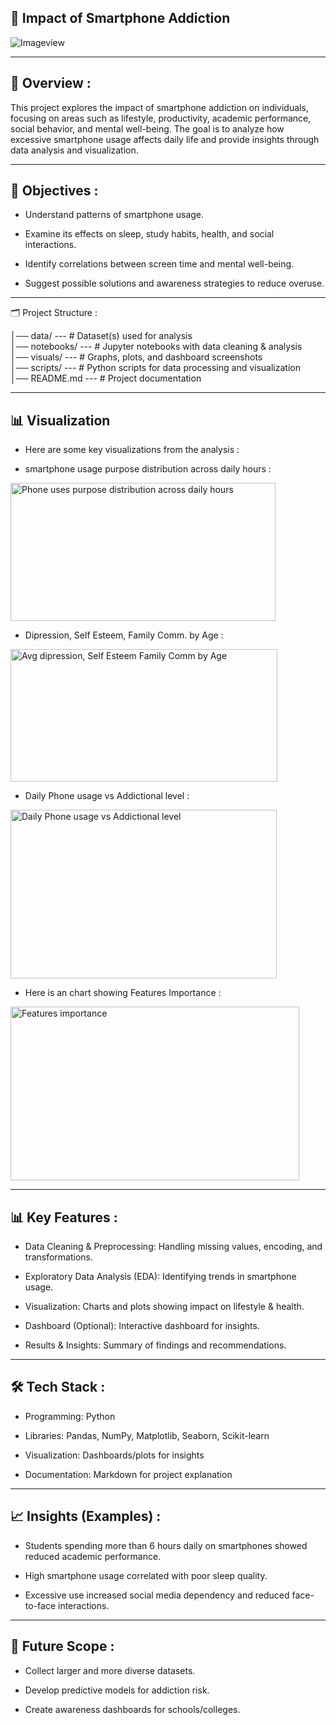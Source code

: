 📱 Impact of Smartphone Addiction
-----
![Imageview](https://static.vecteezy.com/system/resources/previews/005/246/645/non_2x/smartphone-phone-gadget-addiction-on-social-media-online-internet-illustration-free-vector.jpg)

---

## 📌 Overview :

  This project explores the impact of smartphone addiction on individuals, focusing on areas such as lifestyle, productivity, academic performance, social behavior, and mental well-being. The goal is to analyze how excessive smartphone usage affects daily life and provide insights through data analysis and visualization.

---

## 🎯 Objectives :

* Understand patterns of smartphone usage.

* Examine its effects on sleep, study habits, health, and social interactions.

* Identify correlations between screen time and mental well-being.

* Suggest possible solutions and awareness strategies to reduce overuse.

---

🗂 Project Structure :


│── data/            ---  # Dataset(s) used for analysis  
│── notebooks/       ---  # Jupyter notebooks with data cleaning & analysis  
│── visuals/         ---  # Graphs, plots, and dashboard screenshots  
│── scripts/         ---  # Python scripts for data processing and visualization  
│── README.md        ---  # Project documentation  

---

## 📊 Visualization
* Here are some key visualizations from the analysis :
  
* smartphone usage purpose distribution across daily hours :
<img width="424" height="221" alt="Phone uses  purpose distribution across daily hours" src="https://github.com/user-attachments/assets/76e849d0-c80c-4853-895d-ad72c496528a" />

* Dipression, Self Esteem, Family Comm. by Age :
<img width="427" height="212" alt="Avg dipression, Self Esteem Family Comm  by Age" src="https://github.com/user-attachments/assets/5bed6570-58c0-43b1-93db-f3d0c46e9d89" />

* Daily Phone usage vs Addictional level :
<img width="426" height="270" alt="Daily Phone usage vs  Addictional level" src="https://github.com/user-attachments/assets/3b93308f-03c1-4939-814d-5e853f47eca2" />
  
* Here is an chart showing Features Importance :
<img width="462" height="278" alt="Features importance" src="https://github.com/user-attachments/assets/f4b1101c-f1fc-40eb-9623-9379b44a3dfe" />
  
---

## 📊 Key Features :

* Data Cleaning & Preprocessing: Handling missing values, encoding, and transformations.

* Exploratory Data Analysis (EDA): Identifying trends in smartphone usage.

* Visualization: Charts and plots showing impact on lifestyle & health.

* Dashboard (Optional): Interactive dashboard for insights.

* Results & Insights: Summary of findings and recommendations.

---

## 🛠 Tech Stack :

* Programming: Python

* Libraries: Pandas, NumPy, Matplotlib, Seaborn, Scikit-learn

* Visualization: Dashboards/plots for insights

* Documentation: Markdown for project explanation

---

## 📈 Insights (Examples) :

* Students spending more than 6 hours daily on smartphones showed reduced academic performance.

* High smartphone usage correlated with poor sleep quality.

* Excessive use increased social media dependency and reduced face-to-face interactions.

---

## 📝 Future Scope :

* Collect larger and more diverse datasets.

* Develop predictive models for addiction risk.

* Create awareness dashboards for schools/colleges.
